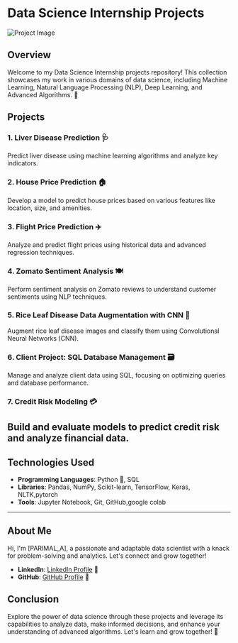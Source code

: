 # Data Science Internship Projects
![Project Image]( https://www.google.com/search?q=data+science+project+title+name&sca_esv=cd8754e195853826&sca_upv=1&udm=2&biw=1366&bih=625&sxsrf=ADLYWIKXpjSuUnAJs0cimR99acunkUC7cQ%3A1719678110419&ei=njSAZqSeGdXj2roPw52p2AE&ved=0ahUKEwik5ZiXnIGHAxXVsVYBHcNOChsQ4dUDCBA&uact=5&oq=data+science+project+title+name&gs_lp=Egxnd3Mtd2l6LXNlcnAiH2RhdGEgc2NpZW5jZSBwcm9qZWN0IHRpdGxlIG5hbWVI-hBQjQNY9ApwAHgAkAEBmAGxA6ABhAmqAQkwLjMuMS4wLjG4AQPIAQD4AQGYAgGgAs4DwgIEECMYJ8ICBxAAGIAEGBiYAwCIBgGSBwM0LTGgB_8D&sclient=gws-wiz-serp#vhid=bIs2C0r2Pags3M&vssid=mosaic)
## Overview
Welcome to my Data Science Internship projects repository! This collection showcases my work in various domains of data science, including Machine Learning, Natural Language Processing (NLP), Deep Learning, and Advanced Algorithms. 🚀

## Projects
### 1. Liver Disease Prediction 🩺
Predict liver disease using machine learning algorithms and analyze key indicators.

### 2. House Price Prediction 🏠
Develop a model to predict house prices based on various features like location, size, and amenities.

### 3. Flight Price Prediction ✈️
Analyze and predict flight prices using historical data and advanced regression techniques.

### 4. Zomato Sentiment Analysis 🍽️
Perform sentiment analysis on Zomato reviews to understand customer sentiments using NLP techniques.

### 5. Rice Leaf Disease Data Augmentation with CNN 🌾
Augment rice leaf disease images and classify them using Convolutional Neural Networks (CNN).

### 6. Client Project: SQL Database Management 🗃️
Manage and analyze client data using SQL, focusing on optimizing queries and database performance.

### 7. Credit Risk Modeling 💳
Build and evaluate models to predict credit risk and analyze financial data.
---
## Technologies Used
- **Programming Languages**: Python 🐍, SQL
- **Libraries**: Pandas, NumPy, Scikit-learn, TensorFlow, Keras, NLTK,pytorch
- **Tools**: Jupyter Notebook, Git, GitHub,google colab
---
## About Me
Hi, I'm [PARIMAL_A], a passionate and adaptable data scientist with a knack for problem-solving and analytics. Let's connect and grow together!

- **LinkedIn**: [LinkedIn Profile](https://www.linkedin.com/in/parimalautade/) 💼
- **GitHub**: [GitHub Profile](https://github.com/ParimalA24-DS) 🐙

## Conclusion
Explore the power of data science through these projects and leverage its capabilities to analyze data, make informed decisions, and enhance your understanding of advanced algorithms. Let's learn and grow together! 🌟
